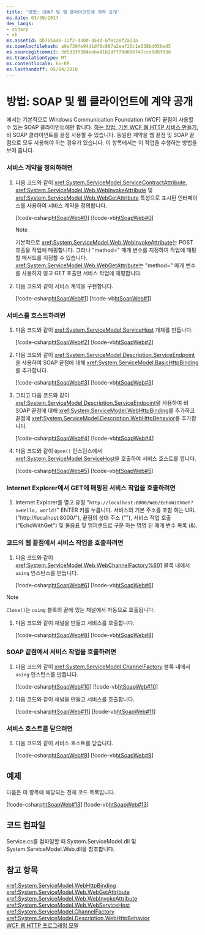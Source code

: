 ```yaml
---
title: '방법: SOAP 및 웹 클라이언트에 계약 공개'
ms.date: 03/30/2017
dev_langs:
- csharp
- vb
ms.assetid: bb765a48-12f2-430d-a54d-6f0c20f2a23a
ms.openlocfilehash: a9a730fe94d1df8c887a2eaf20c1e338bd056ed5
ms.sourcegitcommit: 3d5d33f384eeba41b2dff79d096f47ccc8d8f03d
ms.translationtype: MT
ms.contentlocale: ko-KR
ms.lasthandoff: 05/04/2018
---
```

# <a name="how-to-expose-a-contract-to-soap-and-web-clients"></a>방법: SOAP 및 웹 클라이언트에 계약 공개
에서는 기본적으로 Windows Communication Foundation (WCF) 끝점이 사용할 수 있는 SOAP 클라이언트에만 합니다. [하는 방법: 기본 WCF 웹 HTTP 서비스 만들기](../../../../docs/framework/wcf/feature-details/how-to-create-a-basic-wcf-web-http-service.md), 비 SOAP 클라이언트를 끝점 사용할 수 있습니다. 동일한 계약을 웹 끝점 및 SOAP 끝점으로 모두 사용해야 하는 경우가 있습니다. 이 항목에서는 이 작업을 수행하는 방법을 보여 줍니다.  
  
### <a name="to-define-the-service-contract"></a>서비스 계약을 정의하려면  
  
1.  다음 코드와 같이 <xref:System.ServiceModel.ServiceContractAttribute>, <xref:System.ServiceModel.Web.WebInvokeAttribute> 및 <xref:System.ServiceModel.Web.WebGetAttribute> 특성으로 표시된 인터페이스를 사용하여 서비스 계약을 정의합니다.  
  
     [!code-csharp[htSoapWeb#0](../../../../samples/snippets/csharp/VS_Snippets_CFX/htsoapweb/cs/program.cs#0)]
     [!code-vb[htSoapWeb#0](../../../../samples/snippets/visualbasic/VS_Snippets_CFX/htsoapweb/vb/program.vb#0)]  
  
    > [!NOTE]
    >  기본적으로 <xref:System.ServiceModel.Web.WebInvokeAttribute>는 POST 호출을 작업에 매핑합니다. 그러나 "method=" 매개 변수를 지정하여 작업에 매핑할 메서드를 지정할 수 있습니다. <xref:System.ServiceModel.Web.WebGetAttribute>는 "method=" 매개 변수를 사용하지 않고 GET 호출만 서비스 작업에 매핑합니다.  
  
2.  다음 코드와 같이 서비스 계약을 구현합니다.  
  
     [!code-csharp[htSoapWeb#1](../../../../samples/snippets/csharp/VS_Snippets_CFX/htsoapweb/cs/program.cs#1)]
     [!code-vb[htSoapWeb#1](../../../../samples/snippets/visualbasic/VS_Snippets_CFX/htsoapweb/vb/program.vb#1)]  
  
### <a name="to-host-the-service"></a>서비스를 호스트하려면  
  
1.  다음 코드와 같이 <xref:System.ServiceModel.ServiceHost> 개체를 만듭니다.  
  
     [!code-csharp[htSoapWeb#2](../../../../samples/snippets/csharp/VS_Snippets_CFX/htsoapweb/cs/program.cs#2)]
     [!code-vb[htSoapWeb#2](../../../../samples/snippets/visualbasic/VS_Snippets_CFX/htsoapweb/vb/program.vb#2)]  
  
2.  다음 코드와 같이 <xref:System.ServiceModel.Description.ServiceEndpoint>을 사용하여 SOAP 끝점에 대해 <xref:System.ServiceModel.BasicHttpBinding>를 추가합니다.  
  
     [!code-csharp[htSoapWeb#3](../../../../samples/snippets/csharp/VS_Snippets_CFX/htsoapweb/cs/program.cs#3)]
     [!code-vb[htSoapWeb#3](../../../../samples/snippets/visualbasic/VS_Snippets_CFX/htsoapweb/vb/program.vb#3)]  
  
3.  그리고 다음 코드와 같이 <xref:System.ServiceModel.Description.ServiceEndpoint>을 사용하여 비 SOAP 끝점에 대해 <xref:System.ServiceModel.WebHttpBinding>를 추가하고 끝점에 <xref:System.ServiceModel.Description.WebHttpBehavior>를 추가합니다.  
  
     [!code-csharp[htSoapWeb#4](../../../../samples/snippets/csharp/VS_Snippets_CFX/htsoapweb/cs/program.cs#4)]
     [!code-vb[htSoapWeb#4](../../../../samples/snippets/visualbasic/VS_Snippets_CFX/htsoapweb/vb/program.vb#4)]  
  
4.  다음 코드와 같이 `Open()` 인스턴스에서 <xref:System.ServiceModel.ServiceHost>을 호출하여 서비스 호스트를 엽니다.  
  
     [!code-csharp[htSoapWeb#5](../../../../samples/snippets/csharp/VS_Snippets_CFX/htsoapweb/cs/program.cs#5)]
     [!code-vb[htSoapWeb#5](../../../../samples/snippets/visualbasic/VS_Snippets_CFX/htsoapweb/vb/program.vb#5)]  
  
### <a name="to-call-service-operations-mapped-to-get-in-internet-explorer"></a>Internet Explorer에서 GET에 매핑된 서비스 작업을 호출하려면  
  
1.  Internet Explorer를 열고 유형 "`http://localhost:8000/Web/EchoWithGet?s=Hello, world!`" ENTER 키를 누릅니다. 서비스의 기본 주소를 포함 하는 URL ("http://localhost:8000/"), 끝점의 상대 주소 (""), 서비스 작업 호출 ("EchoWithGet") 및 물음표 및 앰퍼샌드로 구분 하는 명명 된 매개 변수 목록 (&).  
  
### <a name="to-call-service-operations-on-the-web-endpoint-in-code"></a>코드의 웹 끝점에서 서비스 작업을 호출하려면  
  
1.  다음 코드와 같이 <xref:System.ServiceModel.Web.WebChannelFactory%601> 블록 내에서 `using` 인스턴스를 만듭니다.  
  
     [!code-csharp[htSoapWeb#6](../../../../samples/snippets/csharp/VS_Snippets_CFX/htsoapweb/cs/program.cs#6)]
     [!code-vb[htSoapWeb#6](../../../../samples/snippets/visualbasic/VS_Snippets_CFX/htsoapweb/vb/program.vb#6)]  
  
> [!NOTE]
>  `Close()`는 `using` 블록의 끝에 있는 채널에서 자동으로 호출됩니다.  
  
1.  다음 코드와 같이 채널을 만들고 서비스를 호출합니다.  
  
     [!code-csharp[htSoapWeb#8](../../../../samples/snippets/csharp/VS_Snippets_CFX/htsoapweb/cs/program.cs#8)]
     [!code-vb[htSoapWeb#8](../../../../samples/snippets/visualbasic/VS_Snippets_CFX/htsoapweb/vb/program.vb#8)]  
  
### <a name="to-call-service-operations-on-the-soap-endpoint"></a>SOAP 끝점에서 서비스 작업을 호출하려면  
  
1.  다음 코드와 같이 <xref:System.ServiceModel.ChannelFactory> 블록 내에서 `using` 인스턴스를 만듭니다.  
  
     [!code-csharp[htSoapWeb#10](../../../../samples/snippets/csharp/VS_Snippets_CFX/htsoapweb/cs/program.cs#10)]
     [!code-vb[htSoapWeb#10](../../../../samples/snippets/visualbasic/VS_Snippets_CFX/htsoapweb/vb/program.vb#10)]  
  
2.  다음 코드와 같이 채널을 만들고 서비스를 호출합니다.  
  
     [!code-csharp[htSoapWeb#11](../../../../samples/snippets/csharp/VS_Snippets_CFX/htsoapweb/cs/program.cs#11)]
     [!code-vb[htSoapWeb#11](../../../../samples/snippets/visualbasic/VS_Snippets_CFX/htsoapweb/vb/program.vb#11)]  
  
### <a name="to-close-the-service-host"></a>서비스 호스트를 닫으려면  
  
1.  다음 코드와 같이 서비스 호스트를 닫습니다.  
  
     [!code-csharp[htSoapWeb#9](../../../../samples/snippets/csharp/VS_Snippets_CFX/htsoapweb/cs/program.cs#9)]
     [!code-vb[htSoapWeb#9](../../../../samples/snippets/visualbasic/VS_Snippets_CFX/htsoapweb/vb/program.vb#9)]  
  
## <a name="example"></a>예제  
 다음은 이 항목에 해당되는 전체 코드 목록입니다.  
  
 [!code-csharp[htSoapWeb#13](../../../../samples/snippets/csharp/VS_Snippets_CFX/htsoapweb/cs/program.cs#13)]
 [!code-vb[htSoapWeb#13](../../../../samples/snippets/visualbasic/VS_Snippets_CFX/htsoapweb/vb/program.vb#13)]  
  
## <a name="compiling-the-code"></a>코드 컴파일  
 Service.cs를 컴파일할 때 System.ServiceModel.dll 및 System.ServiceModel.Web.dll을 참조합니다.  
  
## <a name="see-also"></a>참고 항목  
 <xref:System.ServiceModel.WebHttpBinding>  
 <xref:System.ServiceModel.Web.WebGetAttribute>  
 <xref:System.ServiceModel.Web.WebInvokeAttribute>  
 <xref:System.ServiceModel.Web.WebServiceHost>  
 <xref:System.ServiceModel.ChannelFactory>  
 <xref:System.ServiceModel.Description.WebHttpBehavior>  
 [WCF 웹 HTTP 프로그래밍 모델](../../../../docs/framework/wcf/feature-details/wcf-web-http-programming-model.md)
